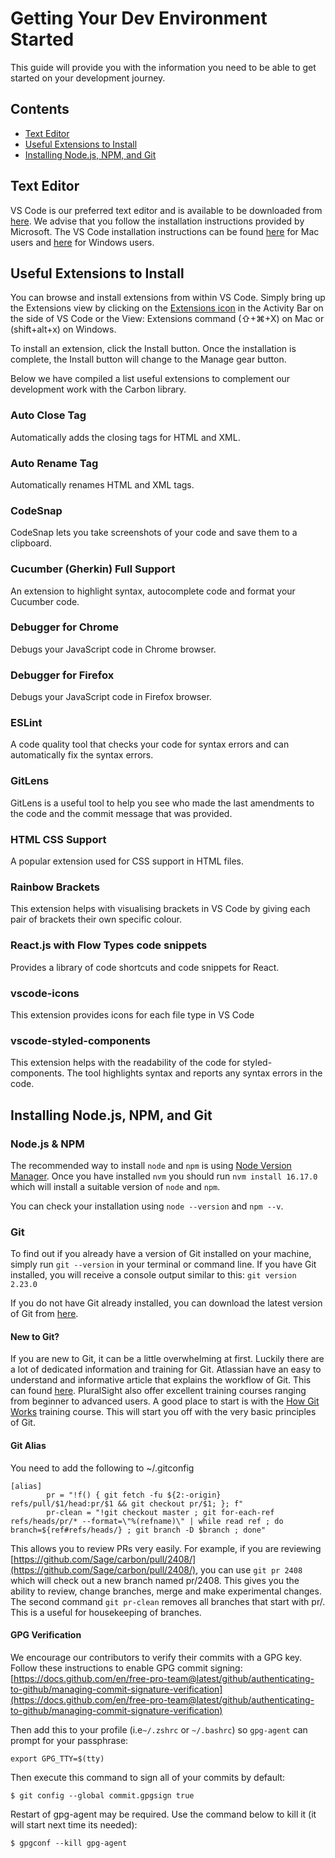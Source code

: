 # Getting Your Dev Environment Started

This guide will provide you with the information you need to be able to get started on your development journey.

## Contents

- [Text Editor](#text-editor)
- [Useful Extensions to Install](#useful-extensions-to-install)
- [Installing Node.js, NPM, and Git](#installing-nodejs-npm-and-git)

## Text Editor

VS Code is our preferred text editor and is available to be downloaded from [here](https://code.visualstudio.com/). We advise that you follow the installation instructions provided by Microsoft. The VS Code installation instructions can be found [here](https://code.visualstudio.com/docs/setup/mac) for Mac users and [here](https://code.visualstudio.com/docs/setup/windows) for Windows users.

## Useful Extensions to Install

You can browse and install extensions from within VS Code. Simply bring up the Extensions view by clicking on the [Extensions icon](https://code.visualstudio.com/assets/docs/editor/extension-gallery/extensions-view-icon.png) in the Activity Bar on the side of VS Code or the View: Extensions command (⇧+⌘+X) on Mac or (shift+alt+x) on Windows.

To install an extension, click the Install button. Once the installation is complete, the Install button will change to the Manage gear button.

Below we have compiled a list useful extensions to complement our development work with the Carbon library.

### Auto Close Tag

Automatically adds the closing tags for HTML and XML.

### Auto Rename Tag

Automatically renames HTML and XML tags.

### CodeSnap

CodeSnap lets you take screenshots of your code and save them to a clipboard.

### Cucumber (Gherkin) Full Support

An extension to highlight syntax, autocomplete code and format your Cucumber code.

### Debugger for Chrome

Debugs your JavaScript code in Chrome browser.

### Debugger for Firefox

Debugs your JavaScript code in Firefox browser.

### ESLint

A code quality tool that checks your code for syntax errors and can automatically fix the syntax errors.

### GitLens

GitLens is a useful tool to help you see who made the last amendments to the code and the commit message that was provided.

### HTML CSS Support

A popular extension used for CSS support in HTML files.

### Rainbow Brackets

This extension helps with visualising brackets in VS Code by giving each pair of brackets their own specific colour.

### React.js with Flow Types code snippets

Provides a library of code shortcuts and code snippets for React.

### vscode-icons

This extension provides icons for each file type in VS Code

### vscode-styled-components

This extension helps with the readability of the code for styled-components. The tool highlights syntax and reports any syntax errors in the code.

## Installing Node.js, NPM, and Git

### Node.js & NPM

The recommended way to install `node` and `npm` is using [Node Version Manager](https://github.com/nvm-sh/nvm).
Once you have installed `nvm` you should run `nvm install 16.17.0` which will install a suitable version of `node` and `npm`.

You can check your installation using `node --version` and `npm --v`.

### Git

To find out if you already have a version of Git installed on your machine, simply run
`git --version` in your terminal or command line. If you have Git installed, you will receive a console output similar to this: `git version 2.23.0`

If you do not have Git already installed, you can download the latest version of Git from [here](https://git-scm.com/downloads).

#### New to Git?

If you are new to Git, it can be a little overwhelming at first. Luckily there are a lot of dedicated information and training for Git. Atlassian have an easy to understand and informative article that explains the workflow of Git. This can found [here](https://www.atlassian.com/git/tutorials/comparing-workflows/gitflow-workflow). PluralSight also offer excellent training courses ranging from beginner to advanced users. A good place to start is with the [How Git Works](https://app.pluralsight.com/library/courses/how-git-works/table-of-contents) training course. This will start you off with the very basic principles of Git.

#### Git Alias

You need to add the following to ~/.gitconfig

````shell
[alias]
        pr = "!f() { git fetch -fu ${2:-origin} refs/pull/$1/head:pr/$1 && git checkout pr/$1; }; f"
        pr-clean = "!git checkout master ; git for-each-ref refs/heads/pr/* --format=\"%(refname)\" | while read ref ; do branch=${ref#refs/heads/} ; git branch -D $branch ; done"
````

This allows you to review PRs very easily. For example, if you are reviewing [https://github.com/Sage/carbon/pull/2408/](https://github.com/Sage/carbon/pull/2408/), you can use `git pr 2408` which will check out a new branch named pr/2408. This gives you the ability to review, change branches, merge and make experimental changes. The second command `git pr-clean` removes all branches that start with pr/. This is a useful for housekeeping of branches.

#### GPG Verification

We encourage our contributors to verify their commits with a GPG key. Follow these instructions to enable GPG commit signing: [https://docs.github.com/en/free-pro-team@latest/github/authenticating-to-github/managing-commit-signature-verification](https://docs.github.com/en/free-pro-team@latest/github/authenticating-to-github/managing-commit-signature-verification)

Then add this to your profile (i.e`~/.zshrc` or `~/.bashrc`) so `gpg-agent` can prompt for your passphrase:

`export GPG_TTY=$(tty)`

Then execute this command to sign all of your commits by default:

`$ git config --global commit.gpgsign true`

Restart of gpg-agent may be required. Use the command below to kill it (it will start next time its needed):

`$ gpgconf --kill gpg-agent`
